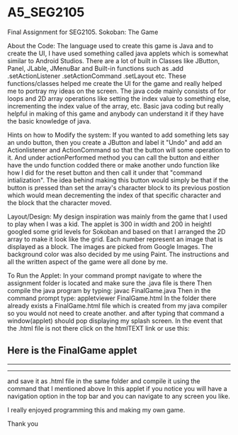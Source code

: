 # A5_SEG2105
Final Assignment for SEG2105. Sokoban: The Game

About the Code:
The language used to create this game is Java and to create the UI, I have used something called java
applets which is somewhat similar to Android Studios. There are a lot of built in Classes like JButton,
Panel, JLable, JMenuBar and Built-in functions such as .add .setActionListener .setActionCommand .setLayout etc.
These functions/classes helped me create the UI for the game and really helped me to portray my ideas on the 
screen. The java code mainly consists of for loops and 2D array operations like setting the index value to something else,
incrementing the index value of the array, etc. Basic java coding but really helpful in making of this game and anybody can
understand it if they have the basic knowledge of java.

Hints on how to Modify the system:
If you wanted to add something lets say an undo button, then you create a JButton and label it "Undo"
and add an Actionlistener and ActionCommand so that the button will some operation to it. And under actionPerformed 
method you can call the button and either have the undo function codded there or make another undo function like how
I did for the reset button and then call it under that "command intialization". The idea behind making this button would
simply be that if the button is pressed than set the array's character block to its previous postion which would mean
decrementing the index of that specific character and the block that the character moved.

Layout/Design:
My design inspiration was mainly from the game that I used to play when I was a kid. The applet is 300 in width and 
200 in heightI googled some grid levels for Sokoban and based on that I arranged the 2D array to make it look like the grid. 
Each number represent an image that is displayed as a block. The images are picked from Google Images. The background 
color was also decided by me using Paint. The instructions and all the written aspect of the game were all done by me. 

To Run the Applet:
In your command prompt navigate to where the assignment folder is located and make sure the .java file is there
Then compile the java program by typing: javac FinalGame.java
Then in the command prompt type: appletviewer FinalGame.html
In the folder there already exists a FinalGame.html file which is created from my java compiler so you would not need to create another.
and after typing that command a window(applet) should pop displaying my splash screen.
In the event that the .html file is not there click on the htmlTEXT link or use this: 

<html>
  <head>
    <title>
       The FinalGame applet
    </title>
  </head>
  <body>
    <h2>
      Here is the FinalGame applet
    </h2>
    <hr>
    <applet code="FinalGame.class" width="300" height="200">
    </applet>
    <hr>
  </body>
<html>


and save it as .html file in the same folder and compile it using the command that I mentioned above
In this applet if you notice you will have a navigation option in the top bar and you can navigate to any screen you like.

I really enjoyed programming this and making my own game.

Thank you
